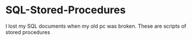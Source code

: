 # SQL-Stored-Procedures
I lost my SQL documents when my old pc was broken. These are scripts of stored procedures
